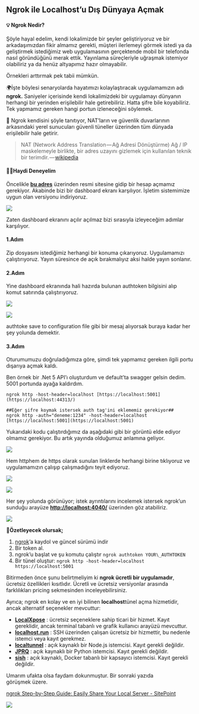 ## Ngrok ile Localhost’u Dış Dünyaya Açmak

#### 💡 Ngrok Nedir?

Şöyle hayal edelim, kendi lokalimizde bir şeyler geliştiriyoruz ve bir arkadaşımızdan fikir almamız gerekti, müşteri ilerlemeyi görmek istedi ya da geliştirmek istediğimiz web uygulamasının gerçektende mobil bir telefonda nasıl göründüğünü merak ettik. Yayınlama süreçleriyle uğraşmak istemiyor olabiliriz ya da henüz altyapımız hazır olmayabilir.

Örnekleri arttırmak pek tabii mümkün.

🌍İşte böylesi senaryolarda hayatımızı kolaylaştıracak uygulamamızın adı **ngrok.** Saniyeler içerisinde kendi lokalimizdeki bir uygulamayı dünyanın herhangi bir yerinden erişilebilir hale getirebiliriz. Hatta şifre bile koyabiliriz. Tek yapmamız gereken hangi portun izleneceğini söylemek.

📢 Ngrok kendisini şöyle tanıtıyor, NAT’ların ve güvenlik duvarlarının arkasındaki yerel sunucuları güvenli tüneller üzerinden tüm dünyada erişilebilir hale getirir.

> NAT (Network Address Translation — Ağ Adresi Dönüştürme) Ağ / IP maskelemeyle birlikte, bir adres uzayını gizlemek için kullanılan teknik bir terimdir. — [wikipedia](https://www.wikiwand.com/tr/NAT)

#### 🧑‍💻Haydi Deneyelim

Öncelikle [**bu adres**](https://ngrok.com/) üzerinden resmi sitesine gidip bir hesap açmamız gerekiyor. Akabinde bizi bir dashboard ekranı karşılıyor. İşletim sistemimize uygun olan versiyonu indiriyoruz.

![](https://cdn.hashnode.com/res/hashnode/image/upload/v1647971938037/j_rMrsaqZ.png)

Zaten dashboard ekranını açılır açılmaz bizi sırasıyla izleyeceğim adımlar karşılıyor.

#### 1.Adım

Zip dosyasını istediğimiz herhangi bir konuma çıkarıyoruz. Uygulamamızı çalıştırıyoruz. Yayın süresince de açık bırakmalıyız aksi halde yayın sonlanır.

#### 2.Adım

Yine dashboard ekranında hali hazırda bulunan authtoken bilgisini alıp komut satırında çalıştırıyoruz.

![](https://cdn.hashnode.com/res/hashnode/image/upload/v1647971939394/Du5jnZeLc.png)

![](https://cdn.hashnode.com/res/hashnode/image/upload/v1647971940917/5YFjfWaqh.png)

authtoke save to configuration file gibi bir mesaj alıyorsak buraya kadar her şey yolunda demektir.

#### 3.Adım

Oturumumuzu doğruladığımıza göre, şimdi tek yapmamız gereken ilgili portu dışarıya açmak kaldı.

Ben örnek bir .Net 5 API’ı oluşturdum ve default’ta swagger gelsin dedim. 5001 portunda ayağa kaldırdım.

```
ngrok http -host-header=localhost [https://localhost:5001](https://localhost:44313/)

##Eğer şifre koymak istersek auth tag'ini eklememiz gerekiyor##  
ngrok http -auth="deneme:1234" -host-header=localhost [https://localhost:5001](https://localhost:5001)
```

Yukarıdaki kodu çalıştırdığımız da aşağıdaki gibi bir görüntü elde ediyor olmamız gerekiyor. Bu artık yayında olduğumuz anlamına geliyor.

![](https://cdn.hashnode.com/res/hashnode/image/upload/v1647971942176/PMSI-AcTM.png)

Hem httphem de https olarak sunulan linklerde herhangi birine tıklıyoruz ve uygulamamızın çalışıp çalışmadığını teyit ediyoruz.

![](https://cdn.hashnode.com/res/hashnode/image/upload/v1647971943550/uZZNvm1T2.png)

![](https://cdn.hashnode.com/res/hashnode/image/upload/v1647971945023/u5k3P1_ju.png)

Her şey yolunda görünüyor; istek ayrıntılarını incelemek istersek ngrok’un sunduğu arayüze [**http://localhost:4040/**](http://localhost:4040/) üzerinden göz atabiliriz.

![](https://cdn.hashnode.com/res/hashnode/image/upload/v1647971946448/p036Eto1p.png)

**📝Özetleyecek olursak;**

1.  [ngrok](https://ngrok.com/)’a kaydol ve güncel sürümü indir
2.  Bir token al.
3.  ngrok’u başlat ve şu komutu çalıştır ```ngrok authtoken YOUR\_AUTHTOKEN```
4.  Bir tünel oluştur: ```ngrok http -host-header=localhost https://localhost:5001``` 

Bitirmeden önce şunu belirtmeliyim ki **ngrok ücretli bir uygulamadır**, ücretsiz özellikleri kısıtlıdır. Ücretli ve ücretsiz versiyonlar arasında farklılıkları pricing sekmesinden inceleyebilirsiniz.

Ayrıca; ngrok en kolay ve en iyi bilinen **localhost**tünel açma hizmetidir, ancak alternatif seçenekler mevcuttur:

*   [**LocalXpose**](https://localxpose.io/) : ücretsiz seçeneklere sahip ticari bir hizmet. Kayıt gereklidir, ancak terminal tabanlı ve grafik kullanıcı arayüzü mevcuttur.
*   [**localhost.run**](http://localhost.run/) : SSH üzerinden çalışan ücretsiz bir hizmettir, bu nedenle istemci veya kayıt gerekmez.
*   [**localtunnel**](https://localtunnel.github.io/www/) : açık kaynaklı bir Node.js istemcisi. Kayıt gerekli değildir.
*   [**JPRQ**](https://github.com/azimjohn/jprq) : açık kaynaklı bir Python istemcisi. Kayıt gerekli değildir.
*   [**sish**](https://github.com/antoniomika/sish) : açık kaynaklı, Docker tabanlı bir kapsayıcı istemcisi. Kayıt gerekli değildir.

Umarım ufakta olsa faydam dokunmuştur. Bir sonraki yazıda görüşmek üzere.

[ngrok Step-by-Step Guide: Easily Share Your Local Server - SitePoint](https://www.sitepoint.com/use-ngrok-test-local-site/)

![](https://cdn.hashnode.com/res/hashnode/image/upload/v1647971948487/XuDoVtgQO.gif)